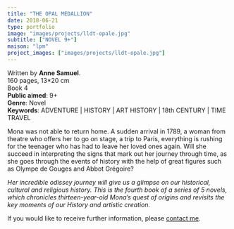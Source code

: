 ```yaml
---
title: "THE OPAL MEDALLION"
date: 2018-06-21
type: portfolio
image: "images/projects/lldt-opale.jpg"
subtitle: ["NOVEL 9+"]
maison: "lpm"
project_images: ["images/projects/lldt-opale.jpg"]
---
```


Written by **Anne Samuel**.   
160 pages, 13*20 cm   
Book 4      
**Public aimed**: 9+   
**Genre**: Novel      
**Keywords**: ADVENTURE | HISTORY | ART HISTORY | 18th CENTURY | TIME TRAVEL               


Mona was not able to return home. A sudden arrival in 1789, a woman from theatre who offers her to go on stage, a trip to Paris, everything is rushing for the teenager who has had to leave her loved ones again. Will she succeed in interpreting the signs that mark out her journey through time, as she goes through the events of history with the help of great figures such as Olympe de Gouges and Abbot Grégoire?   



*Her incredible odissey journey will give us a glimpse on our historical, cultural and religious history.*
*This is the fourth book of a series of 5 novels, which chronicles thirteen-year-old Mona’s quest of origins and revisits the key moments of our History and artistic creation.*   





If you would like to receive further information, please [contact me](mailto:melanie.guillaumin.edition@gmail.com).


